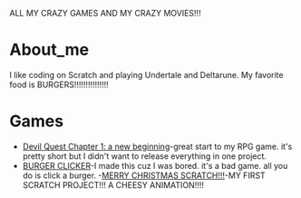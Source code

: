 ALL MY CRAZY GAMES AND MY CRAZY MOVIES!!!

# About_me
I like coding on Scratch and playing Undertale and Deltarune. My favorite food is BURGERS!!!!!!!!!!!!!!!

# Games
- [Devil Quest Chapter 1: a new beginning](https://scratch.mit.edu/projects/355097652/)-great start to my RPG game. it's pretty short but I didn't want to release everything in one project.
- [BURGER CLICKER](https://scratch.mit.edu/projects/355849341/)-I made this cuz I was bored. it's a bad game. all you do is click a burger.
-[MERRY CHRISTMAS SCRATCH!!!](https://scratch.mit.edu/projects/350113988/)-MY FIRST SCRATCH PROJECT!!! A CHEESY ANIMATION!!!!
